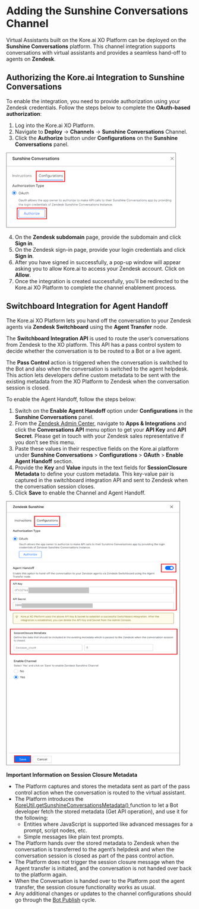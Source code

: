 # Adding the Sunshine Conversations Channel

Virtual Assistants built on the Kore.ai XO Platform can be deployed on the **Sunshine Conversations** platform. This channel integration supports conversations with virtual assistants and provides a seamless hand-off to agents on **Zendesk**.


## Authorizing the Kore.ai Integration to Sunshine Conversations

To enable the integration, you need to provide authorization using your Zendesk credentials. Follow the steps below to complete the **OAuth-based authorization**:

1. Log into the Kore.ai XO Platform.
2. Navigate to **Deploy** → **Channels** → **Sunshine Conversations** Channel.
3. Click the **Authorize** button under **Configurations** on the **Sunshine Conversations** panel.

<img src="../channels/images/Sunshine-1.png" alt="Sunshine Channel" title="Sunshine Channel" style="border: 1px solid gray; zoom:70%;">

4. On the **Zendesk subdomain** page, provide the subdomain and click **Sign in**.
5. On the Zendesk sign-in page, provide your login credentials and click **Sign in**.
6. After you have signed in successfully, a pop-up window will appear asking you to allow Kore.ai to access your Zendesk account. Click on **Allow**.
7. Once the integration is created successfully, you’ll be redirected to the Kore.ai XO Platform to complete the channel enablement process.


## Switchboard Integration for Agent Handoff

The Kore.ai XO Platform lets you hand off the conversation to your Zendesk agents via **Zendesk Switchboard** using the **Agent Transfer** node.

The **Switchboard Integration API** is used to route the user’s conversations from Zendesk to the XO platform. This API has a pass control system to decide whether the conversation is to be routed to a Bot or a live agent.

The **Pass Control** action is triggered when the conversation is switched to the Bot and also when the conversation is switched to the agent helpdesk. This action lets developers define custom metadata to be sent with the existing metadata from the XO Platform to Zendesk when the conversation session is closed.

To enable the Agent Handoff, follow the steps below:


1. Switch on the **Enable Agent Handoff** option under **Configurations** in the **Sunshine Conversations** panel.
2. From the [Zendesk Admin Center,](https://support.zendesk.com/hc/en-us/articles/4581766374554#topic_hfg_dyz_1hb) navigate to **Apps & Integrations** and click the **Conversations API** menu option to get your **API Key** and **API Secret**. Please get in touch with your Zendesk sales representative if you don’t see this menu.
3. Paste these values in their respective fields on the Kore.ai platform under **Sunshine Conversations** > **Configurations** > **OAuth** > **Enable Agent Handoff** section.
4. Provide the **Key** and **Value** inputs in the text fields for **SessionClosure Metadata** to define your custom metadata. This key-value pair is captured in the switchboard integration API and sent to Zendesk when the conversation session closes.
5. Click **Save** to enable the Channel and Agent Handoff.
<img src="../channels/images/Sunshine-2.png" alt="Save Sunshine Channel" title="Save Sunshine Channel" style="border: 1px solid gray; zoom:70%;">


**Important Information on Session Closure Metadata**


* The Platform captures and stores the metadata sent as part of the pass control action when the conversation is routed to the virtual assistant.
*  The Platform introduces the [KoreUtil.getSunshineConversationsMetadata() ](https://developer.kore.ai/docs/bots/advanced-topics/koreutil-libraries/#koreUtilgetSunshineConversationsMetadata)function to let a Bot developer fetch the stored metadata (Get API operation), and use it for the following:
    * Entities where JavaScript is supported like advanced messages for a prompt, script nodes, etc.
    * Simple messages like plain text prompts.
*  The Platform hands over the stored metadata to Zendesk when the conversation is transferred to the agent’s helpdesk and when the conversation session is closed as part of the pass control action.
* The Platform does not trigger the session closure message when the Agent transfer is initiated, and the conversation is not handed over back to the platform again.
*  When the Conversation is handed over to the Platform post the agent transfer, the session closure functionality works as usual.
*  Any additional changes or updates to the channel configurations should go through the [Bot Publish](https://developer.kore.ai/docs/bots/publish/publishing-bot/) cycle.
